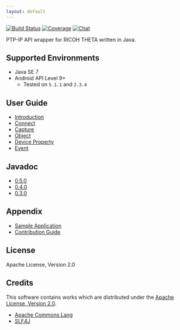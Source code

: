 ```yaml
---
layout: default
---
```


[![Build Status][travis-image]][travis-url] [![Coverage][sonar-image]][sonar-url] [![Chat][gitter-image]][gitter-url]

[travis-url]:https://travis-ci.org/shrhdk/theta4j
[travis-image]:https://travis-ci.org/shrhdk/theta4j.svg?branch=master
[sonar-url]:http://sonar.shiro.be/dashboard/index/theta4j:lib
[sonar-image]:https://img.shields.io/sonar/http/sonar.shiro.be/theta4j:lib/coverage.svg?style=flat
[gitter-url]:https://gitter.im/shrhdk/theta4j?utm_source=badge&utm_medium=badge&utm_campaign=pr-badge&utm_content=badge
[gitter-image]:https://badges.gitter.im/Join%20Chat.svg

PTP-IP API wrapper for RICOH THETA written in Java.

## Supported Environments

- Java SE 7
- Android API Level 9+
  - Tested on `5.1.1` and `2.3.4`

## User Guide

- [Introduction](doc/introduction.html)
- [Connect](doc/connect.html)
- [Capture](doc/capture.html)
- [Object](doc/object.html)
- [Device Property](doc/property.html)
- [Event](doc/event.html)

## Javadoc

- [0.5.0](javadoc/0.5.0)
- [0.4.0](javadoc/0.4.0)
- [0.3.0](javadoc/0.3.0)

## Appendix

- [Sample Application](https://github.com/shrhdk/theta4j/blob/master/sample/src/main/java/org/theta4j/sample/ThetaCapturer.java)
- [Contribution Guide](doc/contribution.html)

## License

Apache License, Version 2.0

## Credits

This software contains works which are distributed under the [Apache License, Version 2.0](http://www.apache.org/licenses/LICENSE-2.0.html).

- [Apache Commons Lang](https://github.com/apache/commons-lang/blob/master/NOTICE.txt)
- [SLF4J](http://www.slf4j.org/license.html)
